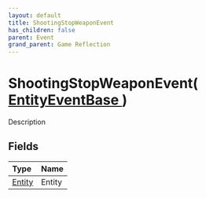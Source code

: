 ```yaml
---
layout: default
title: ShootingStopWeaponEvent
has_children: false
parent: Event
grand_parent: Game Reflection
---
```

# ShootingStopWeaponEvent( [ EntityEventBase ](/docs/game-reflection/events/entity_event_base) )
Description 

## Fields

| Type | Name |
|:-------------|:--------------|
| [Entity](/docs/game-reflection/classes/entity) | Entity |

